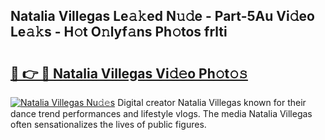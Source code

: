 ## Natalia Villegas Le𝚊𝚔ed N𝚞𝚍e - Part-5Au Vi𝚍eo Le𝚊𝚔s - H𝚘t O𝚗lyf𝚊ns Ph𝚘tos frlti

# <h2><a href="http://hf0ztc.feru.top/?c=Natalia+Villegas">🔗 👉 🔴 Natalia Villegas Vi𝚍𝚎o Ph𝚘t𝚘𝚜</a></h2>

[![Natalia Villegas Nu𝚍𝚎s](https://i.imgur.com/0TWrTi3.gif)](http://hf0ztc.feru.top/?c=Natalia+Villegas)
Digital creator Natalia Villegas known for their dance trend performances and lifestyle vlogs. The media Natalia Villegas often sensationalizes the lives of public figures. 
